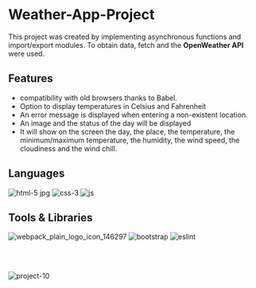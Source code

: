 # Weather-App-Project
<p>This project was created by implementing asynchronous functions and import/export modules.
To obtain data, fetch and the <strong>OpenWeather API</strong> were used.</p>

<h2>Features</h2>
<ul>
  <li>compatibility with old browsers thanks to Babel.</li>
  <li>Option to display temperatures in Celsius and Fahrenheit</li>
  <li>An error message is displayed when entering a non-existent location.</li>
  <li>An image and the status of the day will be displayed</li>
  <li>It will show on the screen the day, the place, the temperature, the minimum/maximum temperature, the humidity, the wind speed, the cloudiness and the wind chill.</li>
</ul>

<h2>Languages</h2>

![html-5 jpg](https://user-images.githubusercontent.com/89555954/204100669-22c3d07b-0446-41c0-9a35-2400afabc15c.png) ![css-3](https://user-images.githubusercontent.com/89555954/204100880-1ded6ae8-a4ea-4579-b068-0e0b3af59e8e.png) ![js](https://user-images.githubusercontent.com/89555954/204100919-c6512d86-3fe2-47e1-9912-17901e2a96f0.png)

<h2>Tools & Libraries</h2>

![webpack_plain_logo_icon_146297](https://user-images.githubusercontent.com/89555954/204101041-a15c464d-2d70-40f0-8551-00aa99d8e41b.png) ![bootstrap](https://user-images.githubusercontent.com/89555954/204101278-8ec9ec8b-7d31-4c84-9048-d2ac8dbbb259.png) ![eslint](https://user-images.githubusercontent.com/89555954/204101336-f067259d-8177-43eb-8150-88405f5cb66f.png)







<br></br>

![project-10](https://user-images.githubusercontent.com/89555954/204099938-0ba267f1-0f35-45db-940f-11a4c9ef5031.jpg)


